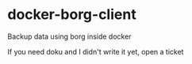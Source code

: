 # docker-borg-client

Backup data using borg inside docker

If you need doku and I didn't write it yet, open a ticket
